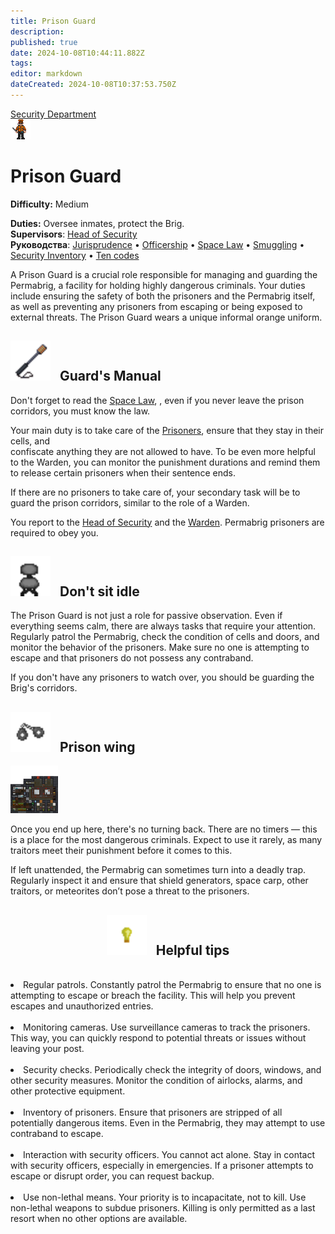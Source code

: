 ```yaml
---
title: Prison Guard
description: 
published: true
date: 2024-10-08T10:44:11.882Z
tags: 
editor: markdown
dateCreated: 2024-10-08T10:37:53.750Z
---
```


<div style="display: flex; justify-content: center;">
<div class="roles-passport sb">
  <div class="title sb"><a href="/roles/securityservicedepartment">Security Department</a></div>
  <div>
    <div><div><img src="/roles/prison-guard.png" id="img"></div></div>
  <div><div>
    <h1>Prison Guard</h1>
    <p><strong>Difficulty:</strong> Medium</p>
    <strong>Duties:</strong> Oversee inmates, protect the Brig.<br>
    <b>Supervisors</b>: <a href="/roles/headofsecurity">Head of Security</a><br>
    <b>Руководства</b>: <a href="/guides/jurisprudence">Jurisprudence</a> •  <a href="/guides/officership" title="Officership">Officership</a> • <a href="/spacelaw" title="Space Law">Space Law</a> • <a href="/guides/smuggling" title="Контрабанда">Smuggling</a> • <a href="/guides/securityinventory" title="Security Inventory">Security Inventory</a> • <a href="/roles/securityservicedepartment/tencodes" title="Ten codes">Ten codes</a>
  </div></div>
  </div>
</div>
</div>

A Prison Guard is a crucial role responsible for managing and guarding the Permabrig, a facility for holding highly dangerous criminals. Your duties include ensuring the safety of both the prisoners and the Permabrig itself, as well as preventing any prisoners from escaping or being exposed to external threats. The Prison Guard wears a unique informal orange uniform.
<h2>
  <div class="box">
    <img src="/roles/sec/stunbaton.gif" style="height: 64px"/>
    <span style="margin-left:10px;">Guard's Manual</span>
  </div>
</h2>

Don't forget to read the <a href="/spacelaw" title="Space Law">Space Law</a>, , even if you never leave the prison corridors, 
you must know the law.

Your main duty is to take care of the <a href="/roles/prisoner">Prisoners</a>, ensure that they stay in their cells, and  
confiscate anything they are not allowed to have. To be even more helpful to the Warden, you can monitor the punishment 
durations and remind them to release certain prisoners when their sentence ends.

If there are no prisoners to take care of, your secondary task will be to guard the prison corridors, similar to the role of 
a Warden.

You report to the <a href="/roles/headofsecurity">Head of Security</a> and the <a href="/roles/warden">Warden</a>. Permabrig 
prisoners are required to obey you.

<h2>
  <div class="box">
    <img src="/roles/sec/office_chair.png" alt="office_chair.png" style="height: 64px"/>
    <span style="margin-left:10px;">Don't sit idle</span>
  </div>
</h2>

The Prison Guard is not just a role for passive observation. Even if everything seems calm, there are always tasks that require your attention. Regularly patrol the Permabrig, check the condition of cells and doors, and monitor the behavior of the prisoners. Make sure no one is attempting to escape and that prisoners do not possess any contraband.

If you don't have any prisoners to watch over, you should be guarding the Brig's corridors.

<h2>
  <div class="box">
    <img src="/roles/sec/handcuffs.png" alt="handcuffs.png" style="height: 64px"/>
    <span style="margin-left:10px;">Prison wing</span>
  </div>
</h2>

<img src="/roles/sec/prison-wing.png" style="width:15%;" class="align-right" />

Once you end up here, there's no turning back. There are no timers — this is a place for the most dangerous criminals. Expect to use it rarely, as many traitors meet their punishment before it comes to this.

If left unattended, the Permabrig can sometimes turn into a deadly trap. Regularly inspect it and ensure that shield generators, space carp, other traitors, or meteorites don’t pose a threat to the prisoners.






<center>
<h2>
  <div class="box">
    <img src="/roles/sec/light_bulb.png" alt="light_bulb.png" style="height: 64px"/>
    <span style="margin-left:10px;">Helpful tips</span>
  </div>
</h2>
</center>
<br>

<li>Regular patrols. 
Constantly patrol the Permabrig to ensure that no one is attempting to escape or breach the facility. This will help you prevent escapes and unauthorized entries.<br><br>

<li>Monitoring cameras.
Use surveillance cameras to track the prisoners. This way, you can quickly respond to potential threats or issues without leaving your post.<br><br>

<li>Security checks.
Periodically check the integrity of doors, windows, and other security measures. Monitor the condition of airlocks, alarms, and other protective equipment.<br><br>

<li>Inventory of prisoners.
Ensure that prisoners are stripped of all potentially dangerous items. Even in the Permabrig, they may attempt to use contraband to escape.<br><br>

<li>Interaction with security officers.
You cannot act alone. Stay in contact with security officers, especially in emergencies. If a prisoner attempts to escape or disrupt order, you can request backup.<br><br>

<li>Use non-lethal means.
Your priority is to incapacitate, not to kill. Use non-lethal weapons to subdue prisoners. Killing is only permitted as a last resort when no other options are available.<br><br>

<div class="table"></div></div>
